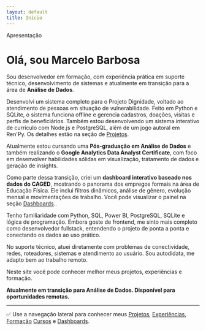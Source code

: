 ```yaml
---
layout: default
title: Início
---
```


<div class="section-header">Apresentação</div>

<div class="apresentacao">

<h1>Olá, sou Marcelo Barbosa</h1>

<p>Sou desenvolvedor em formação, com experiência prática em suporte técnico, desenvolvimento de sistemas e atualmente em transição para a área de <strong>Análise de Dados</strong>.</p>

<p>Desenvolvi um sistema completo para o Projeto Dignidade, voltado ao atendimento de pessoas em situação de vulnerabilidade. Feito em Python e SQLite, o sistema funciona offline e gerencia cadastros, doações, visitas e perfis de beneficiários. Também estou desenvolvendo um sistema interativo de currículo com Node.js e PostgreSQL, além de um jogo autoral em Ren'Py. Os detalhes estão na seção de <a href="{{ '/projetos.html' | relative_url }}">Projetos</a>.</p>

<p>Atualmente estou cursando uma <strong>Pós-graduação em Análise de Dados</strong> e também realizando o <strong>Google Analytics Data Analyst Certificate</strong>, com foco em desenvolver habilidades sólidas em visualização, tratamento de dados e geração de insights.</p>

<p>Como parte dessa transição, criei um <strong>dashboard interativo baseado nos dados do CAGED</strong>, mostrando o panorama dos empregos formais na área de Educação Física. Ele inclui filtros dinâmicos, análise de gênero, evolução mensal e movimentações de trabalho. Você pode visualizar o painel na seção <a href="{{ '/dashboards.html' | relative_url }}">Dashboards</a>..</p>

<p>Tenho familiaridade com Python, SQL, Power BI, PostgreSQL, SQLite e lógica de programação. Embora goste de frontend, me sinto mais completo como desenvolvedor fullstack, entendendo o projeto de ponta a ponta e conectando os dados ao uso prático.</p>

<p>No suporte técnico, atuei diretamente com problemas de conectividade, redes, roteadores, sistemas e atendimento ao usuário. Sou autodidata, me adapto bem ao trabalho remoto.</p>

<p>Neste site você pode conhecer melhor meus projetos, experiências e formação.</p>
<p><strong>Atualmente em transição para Análise de Dados. Disponível para oportunidades remotas.</strong></p>
<hr>

<p>✅ Use a navegação lateral para conhecer meus 
  <a href="{{ '/projetos.html' | relative_url }}">Projetos</a>, 
  <a href="{{ '/experiencia.html' | relative_url }}">Experiências</a>, 
  <a href="{{ '/formacao.html' | relative_url }}">Formação</a> 
  <a href="{{ '/cursos.html' | relative_url }}">Cursos</a> e 
  <a href="{{ '/dashboards.html' | relative_url }}">Dashboards</a>.
</p>

</div>
